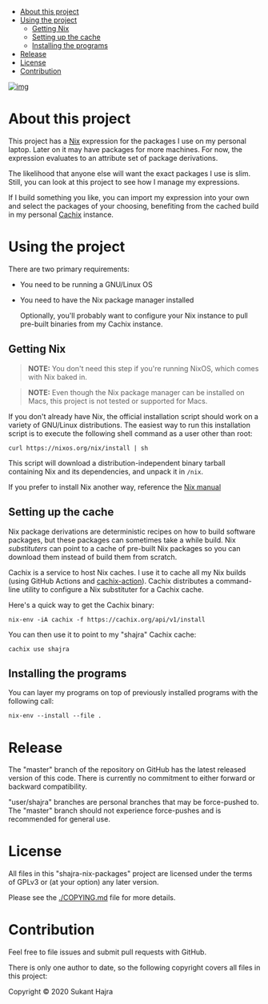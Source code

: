 - [About this project](#sec-1)
- [Using the project](#sec-2)
  - [Getting Nix](#sec-2-1)
  - [Setting up the cache](#sec-2-2)
  - [Installing the programs](#sec-2-3)
- [Release](#sec-3)
- [License](#sec-4)
- [Contribution](#sec-5)

[![img](https://github.com/shajra/shajra-nix-packages/workflows/CI/badge.svg)](https://github.com/shajra/shajra-nix-packages/actions)

# About this project<a id="sec-1"></a>

This project has a [Nix](https://nixos.org/nix) expression for the packages I use on my personal laptop. Later on it may have packages for more machines. For now, the expression evaluates to an attribute set of package derivations.

The likelihood that anyone else will want the exact packages I use is slim. Still, you can look at this project to see how I manage my expressions.

If I build something you like, you can import my expression into your own and select the packages of your choosing, benefiting from the cached build in my personal [Cachix](https://cachix.org/) instance.

# Using the project<a id="sec-2"></a>

There are two primary requirements:

-   You need to be running a GNU/Linux OS
-   You need to have the Nix package manager installed
    
    Optionally, you'll probably want to configure your Nix instance to pull pre-built binaries from my Cachix instance.

## Getting Nix<a id="sec-2-1"></a>

> **<span class="underline">NOTE:</span>** You don't need this step if you're running NixOS, which comes with Nix baked in.

> **<span class="underline">NOTE:</span>** Even though the Nix package manager can be installed on Macs, this project is not tested or supported for Macs.

If you don't already have Nix, the official installation script should work on a variety of GNU/Linux distributions. The easiest way to run this installation script is to execute the following shell command as a user other than root:

```shell
curl https://nixos.org/nix/install | sh
```

This script will download a distribution-independent binary tarball containing Nix and its dependencies, and unpack it in `/nix`.

If you prefer to install Nix another way, reference the [Nix manual](https://nixos.org/nix/manual/#chap-installation)

## Setting up the cache<a id="sec-2-2"></a>

Nix package derivations are deterministic recipes on how to build software packages, but these packages can sometimes take a while build. Nix *substituters* can point to a cache of pre-built Nix packages so you can download them instead of build them from scratch.

Cachix is a service to host Nix caches. I use it to cache all my Nix builds (using GitHub Actions and [cachix-action](https://github.com/marketplace/actions/cachix)). Cachix distributes a command-line utility to configure a Nix substituter for a Cachix cache.

Here's a quick way to get the Cachix binary:

```shell
nix-env -iA cachix -f https://cachix.org/api/v1/install
```

You can then use it to point to my "shajra" Cachix cache:

```shell
cachix use shajra
```

## Installing the programs<a id="sec-2-3"></a>

You can layer my programs on top of previously installed programs with the following call:

```shell
nix-env --install --file .
```

# Release<a id="sec-3"></a>

The "master" branch of the repository on GitHub has the latest released version of this code. There is currently no commitment to either forward or backward compatibility.

"user/shajra" branches are personal branches that may be force-pushed to. The "master" branch should not experience force-pushes and is recommended for general use.

# License<a id="sec-4"></a>

All files in this "shajra-nix-packages" project are licensed under the terms of GPLv3 or (at your option) any later version.

Please see the [./COPYING.md](./COPYING.md) file for more details.

# Contribution<a id="sec-5"></a>

Feel free to file issues and submit pull requests with GitHub.

There is only one author to date, so the following copyright covers all files in this project:

Copyright © 2020 Sukant Hajra
